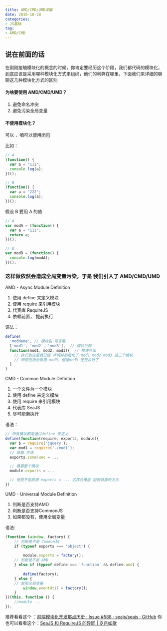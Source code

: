```yaml
---
title: AMD/CMD/UMD详解
date: 2016-10-28
categories:
- JS基础
tag: 
- AMD/CMD
---
```


## 说在前面的话

在刚刚接触模块化的概念的时候，你肯定要经历这个阶段，我们都代码的模块化，到底应该是采用哪种模块化方式来组织，他们的利弊在哪里，下面我们来详细的聊聊这几种模块化方式的区别

#### 为啥要使用 AMD/CMD/UMD？

1. 避免命名冲突
2. 避免污染全局变量

#### 不使用模块化？

可以 ，咱可以使用闭包

比如：

```js
// A
(function() {
  var a = "111";
  console.log(a);
})();

// B
(function() {
  var a = "222";
  console.log(a);
})();
```

假设 B 要用 A 的值
<!-- more -->
```js
// A
var modA = (function() {
  var a = "111";
  return a;
})();

// B
var modB = (function() {
  console.log(modA);
})();
```

### 这样做依然会造成全局变量污染，于是 我们引入了 AMD/CMD/UMD

AMD - Async Module Definition
1. 使用 define 来定义模块
2. 使用 require 来引用模块
3. 代表库 RequireJS
4. 依赖前置， 提前执行

语法： 

```js
define(
  'modName', // 模块名 可省略
  ['mod1', 'mod2', 'mod3'],  // 模块依赖
  function(mod1, mod2, mod3){  // 模块导出
    // 执行到这里就已经 声明并初始化了 mod1 mod2 mod3 这三个模块
    // 即使压根没有用 mod3，但是mod3 还是执行了
  }
)
```
CMD - Common Module Defintion

1. 一个文件为一个模块
2. 使用 define 来定义模块
3. 使用 require 来引用模块
4. 代表库 SeaJS
5. 尽可能懒执行

语法：

```js
// 所有模块都是通过define 来定义
define(function(require, exports, module){
  var $ = require('jquery');
  var mod1 = require('./mod1');
  // 暴露 方法
  exports.someFunc = ...

  // 暴露整个模块
  module.exports = ...

  // 但是不能直接 exports = ... 这样会覆盖 前面暴露的方法
})

```

UMD - Universal Module Definition

1. 判断是否支持AMD
2. 判断是否支持CommonJS
3. 如果都没有，使用全局变量

语法:

```js
(function (window, factory) {
    // 判断是不是 CommonJS
    if (typeof exports === 'object') {
     
        module.exports = factory();
    // 判断是不是 AMD
    } else if (typeof define === 'function' && define.amd) {
     
        define(factory);
    } else {
    // 就用全局变量
        window.eventUtil = factory();
    }
})(this, function () {
    //module ...
});
```

推荐看看这个 ：[前端模块化开发那点历史 · Issue #588 · seajs/seajs · GitHub](https://github.com/seajs/seajs/issues/588)
你也可以看看这个：[SeaJS 和 RequireJS 的异同 | 岁月如歌](https://lifesinger.wordpress.com/2011/05/17/the-difference-between-seajs-and-requirejs/)
